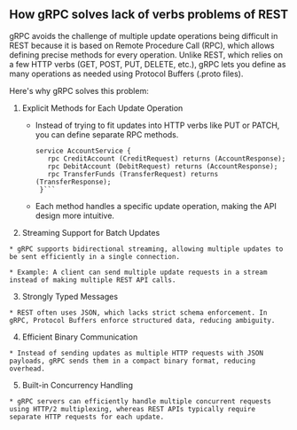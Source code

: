## How gRPC solves lack of verbs problems of REST

gRPC avoids the challenge of multiple update operations being difficult in REST because it is based on Remote Procedure Call (RPC), which allows defining precise methods for every operation. 
Unlike REST, which relies on a few HTTP verbs (GET, POST, PUT, DELETE, etc.), gRPC lets you define as many operations as needed using Protocol Buffers (.proto files).

Here's why gRPC solves this problem:

  1. Explicit Methods for Each Update Operation
     * Instead of trying to fit updates into HTTP verbs like PUT or PATCH, you can define separate RPC methods.
       ```
       service AccountService {
          rpc CreditAccount (CreditRequest) returns (AccountResponse);
          rpc DebitAccount (DebitRequest) returns (AccountResponse);
          rpc TransferFunds (TransferRequest) returns (TransferResponse);
        }```

     * Each method handles a specific update operation, making the API design more intuitive.

  2. Streaming Support for Batch Updates

    * gRPC supports bidirectional streaming, allowing multiple updates to be sent efficiently in a single connection.

    * Example: A client can send multiple update requests in a stream instead of making multiple REST API calls.

  3. Strongly Typed Messages
     
    * REST often uses JSON, which lacks strict schema enforcement. In gRPC, Protocol Buffers enforce structured data, reducing ambiguity.

  4. Efficient Binary Communication

    * Instead of sending updates as multiple HTTP requests with JSON payloads, gRPC sends them in a compact binary format, reducing overhead.

  5. Built-in Concurrency Handling

    * gRPC servers can efficiently handle multiple concurrent requests using HTTP/2 multiplexing, whereas REST APIs typically require separate HTTP requests for each update.
